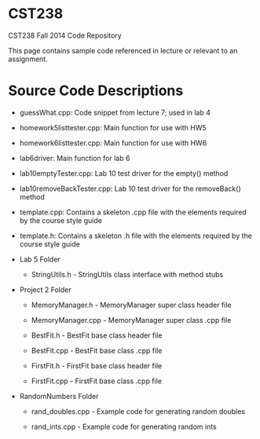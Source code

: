CST238
======

CST238 Fall 2014 Code Repository

This page contains sample code referenced in lecture or relevant to 
an assignment.

Source Code Descriptions
========================

- guessWhat.cpp: Code snippet from lecture 7; used in lab 4

- homework5listtester.cpp: Main function for use with HW5

- homework6listtester.cpp: Main function for use with HW6

- lab6driver: Main function for lab 6

- lab10emptyTester.cpp: Lab 10 test driver for the empty() method

- lab10removeBackTester.cpp: Lab 10 test driver for the removeBack() method

- template.cpp: Contains a skeleton .cpp file with the elements
                required by the course style guide

- template.h: Contains a skeleton .h file with the elements required
              by the course style guide

- Lab 5 Folder
  
  - StringUtils.h - StringUtils class interface with method stubs

- Project 2 Folder
  
  - MemoryManager.h - MemoryManager super class header file
  
  - MemoryManager.cpp - MemoryManager super class .cpp file

  - BestFit.h - BestFit base class header file

  - BestFit.cpp - BestFit base class .cpp file

  - FirstFit.h - FirstFit base class header file

  - FirstFit.cpp - FirstFit base class .cpp file

- RandomNumbers Folder

  - rand_doubles.cpp - Example code for generating random doubles

  - rand_ints.cpp - Example code for generating random ints
